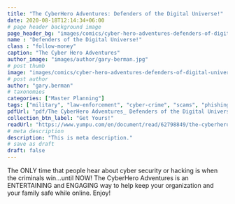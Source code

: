 ```yaml
---
title: "The CyberHero Adventures: Defenders of the Digital Universe!"
date: 2020-08-18T12:14:34+06:00
# page header background image
page_header_bg: "images/comics/cyber-hero-adventures-defenders-of-digital-universe.jpg"
name : "Defenders of the Digital Universe!"
class : "follow-money"
caption: "The Cyber Hero Adventures"
author_image: "images/author/gary-berman.jpg"
# post thumb
image: "images/comics/cyber-hero-adventures-defenders-of-digital-universe.jpg"
# post author
author: "gary.berman"
# taxonomies
categories: ["Master Planning"]
tags: ["military", "law-enforcement", "cyber-crime", "scams", "phishing", "identity-theft", "hacking", "cyber-security", "ttec", "dedicated", "cyber", "branching", "additional", "controls", "baseline", "compliance", "invests", "operations", "adventures", "edition"]
pdfUrl: "pdf/The CyberHero Adventures_ Defenders of the Digital Universe (1).pdf"
collection_btn_label: "Get Yours!"
readUrl: "https://www.yumpu.com/en/document/read/62798849/the-cyberhero-adventures-defenders-of-the-digital-universe"
# meta description
description: "This is meta description."
# save as draft
draft: false
---
```


The ONLY time that people hear about cyber security or hacking is when the criminals win...until NOW! The CyberHero Adventures is an ENTERTAINING and ENGAGING way to help keep your organization and your family safe while online. Enjoy!